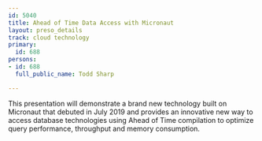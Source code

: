 ```yaml
---
id: 5040
title: Ahead of Time Data Access with Micronaut
layout: preso_details
track: cloud technology
primary:
  id: 688
persons:
- id: 688
  full_public_name: Todd Sharp

---
```

This presentation will demonstrate a brand new technology built on Micronaut that debuted in July 2019 and provides an innovative new way to access database technologies using Ahead of Time compilation to optimize query performance, throughput and memory consumption.